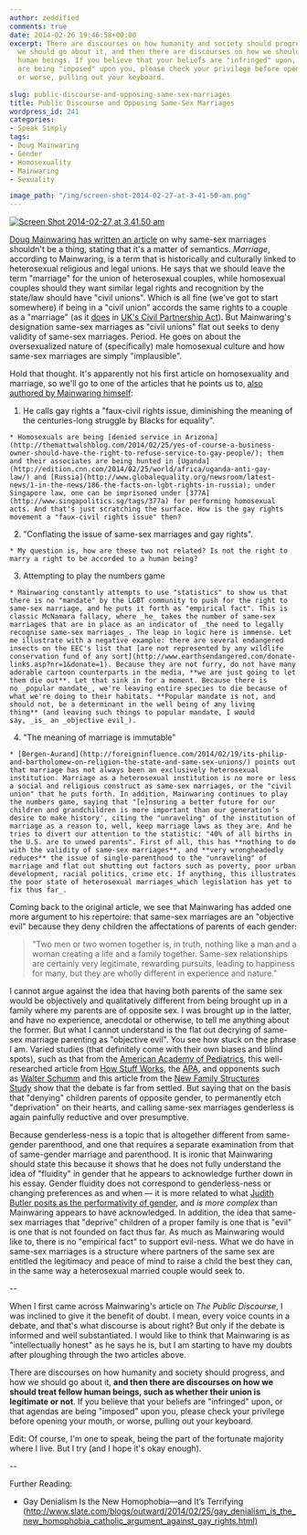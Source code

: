```yaml
---
author: zeddified
comments: true
date: 2014-02-26 19:46:58+00:00
excerpt: There are discourses on how humanity and society should progress, and how
  we should go about it, and then there are discourses on how we should treat fellow
  human beings. If you believe that your beliefs are "infringed" upon, or that agendas
  are being "imposed" upon you, please check your privilege before opening your mouth,
  or worse, pulling out your keyboard.
 
slug: public-discourse-and-opposing-same-sex-marriages
title: Public Discourse and Opposing Same-Sex Marriages
wordpress_id: 241
categories:
- Speak Simply
tags:
- Doug Mainwaring
- Gender
- Homosexuality
- Mainwaring
- Sexuality

image_path: "/img/screen-shot-2014-02-27-at-3-41-50-am.png"
---
```


[![Screen Shot 2014-02-27 at 3.41.50 am](/img/screen-shot-2014-02-27-at-3-41-50-am.png)](http://www.thepublicdiscourse.com/2013/03/9432/)

[Doug Mainwaring has written an article](http://www.thepublicdiscourse.com/2013/03/9432/) on why same-sex marriages shouldn't be a thing, stating that it's a matter of semantics. _Marriage_, according to Mainwaring, is a term that is historically and culturally linked to heterosexual religious and legal unions. He says that we should leave the term "marriage" for the union of heterosexual couples, while homosexual couples should they want similar legal rights and recognition by the state/law should have "civil unions". Which is all fine (we've got to start somewhere) if being in a "civil union" accords the same rights to a couple as a "marriage" (as it [does](http://en.wikipedia.org/wiki/Civil_Partnership_Act_2004#Schedule_20) in [UK's Civil Partnership Act](http://www.publications.parliament.uk/pa/cm200304/cmbills/168/2004168.htm)). But Mainwaring's designation same-sex marriages as "civil unions" flat out seeks to deny validity of same-sex marriages. Period. He goes on about the oversexualized nature of (specifically) male homosexual culture and how same-sex marriages are simply "implausible".

Hold that thought. It's apparently not his first article on homosexuality and marriage, so we'll go to one of the articles that he points us to, [also authored by Mainwaring himself](http://potomacteapartyreport.wordpress.com/2012/02/22/the-myth-of-the-same-sex-marriage-mandate/):



	
  1. He calls gay rights a "faux-civil rights issue, diminishing the meaning of the centuries-long struggle by Blacks for equality".

	
    * Homosexuals are being [denied service in Arizona](http://themattwalshblog.com/2014/02/25/yes-of-course-a-business-owner-should-have-the-right-to-refuse-service-to-gay-people/); them and their associates are being hunted in [Uganda](http://edition.cnn.com/2014/02/25/world/africa/uganda-anti-gay-law/) and [Russia](http://www.globalequality.org/newsroom/latest-news/1-in-the-news/186-the-facts-on-lgbt-rights-in-russia); under Singapore law, one can be imprisoned under [377A](http://www.singapolitics.sg/tags/377a) for performing homosexual acts. And that's just scratching the surface. How is the gay rights movement a "faux-civil rights issue" then?




	
  2. "Conflating the issue of same-sex marriages and gay rights".

	
    * My question is, how are these two not related? Is not the right to marry a right to be accorded to a human being?




	
  3. Attempting to play the numbers game

	
    * Mainwaring constantly attempts to use "statistics" to show us that there is no "mandate" by the LGBT community to push for the right to same-sex marriage, and he puts it forth as "empirical fact". This is classic McNamara fallacy, where _he_ takes the number of same-sex marriages that are in place as an indicator of _the need to legally recognise same-sex marriages_. The leap in logic here is immense. Let me illustrate with a negative example: there are several endangered insects on the EEC's list that [are not represented by any wildlife conservation fund of any sort](http://www.earthsendangered.com/donate-links.asp?nr=1&donate=1). Because they are not furry, do not have many adorable cartoon counterparts in the media, **we are just going to let them die out**. Let that sink in for a moment. Because there is no _popular mandate_, we're leaving entire species to die because of what we're doing to their habitats. **Popular mandate is not, and should not, be a determinant in the well being of any living thing** (and leaving such things to popular mandate, I would say, _is_ an _objective evil_).




	
  4. "The meaning of marriage is immutable"

	
    * [Bergen-Aurand](http://foreigninfluence.com/2014/02/19/its-philip-and-bartholomew-on-religion-the-state-and-same-sex-unions/) points out that marriage has not always been an exclusively heterosexual institution. Marriage as a heterosexual institution is no more or less a social and religious construct as same-sex marriages, or the "civil union" that he puts forth. In addition, Mainwaring continues to play the numbers game, saying that "[e]nsuring a better future for our children and grandchildren is more important than our generation’s desire to make history', citing the "unraveling" of the institution of marriage as a reason to, well, keep marriage laws as they are. And he tries to divert our attention to the statistic: "40% of all births in the U.S. are to unwed parents". First of all, this has **nothing to do with the validity of same-sex marriages**, and **very wrongheadedly reduces** the issue of single-parenthood to the "unraveling" of marriage and flat out shutting out factors such as poverty, poor urban development, racial politics, crime etc. If anything, this illustrates the poor state of heterosexual marriages_which legislation has yet to fix thus far_.





Coming back to the original article, we see that Mainwaring has added one more argument to his repertoire: that same-sex marriages are an "objective evil" because they deny children the affectations of parents of each gender:


<blockquote>"Two men or two women together is, in truth, nothing like a man and a woman creating a life and a family together. Same-sex relationships are certainly very legitimate, rewarding pursuits, leading to happiness for many, but they are wholly different in experience and nature."</blockquote>


I cannot argue against the idea that having both parents of the same sex would be objectively and qualitatively different from being brought up in a family where my parents are of opposite sex. I was brought up in the latter, and have no experience, anecdotal or otherwise, to tell me anything about the former. But what I cannot understand is the flat out decrying of same-sex marriage parenting as "objective evil". You see how stuck on the phrase I am. Varied studies (that definitely come with their own biases and blind spots), such as that from the [American Academy of Pediatrics](http://www.bu.edu/today/2013/gay-parents-as-good-as-straight-ones/), this well-researched article from [How Stuff Works](http://people.howstuffworks.com/5-gay-parenting-myths.htm#page=0), the [APA](http://futureofchildren.org/publications/journals/article/index.xml?journalid=37&articleid=108&sectionid=701&submit), and opponents such as [Walter Schumm](http://www.aolnews.com/2010/10/17/study-gay-parents-more-likely-to-have-gay-kids/) and this article from the [New Family Structures Study](http://www.sciencedirect.com/science/article/pii/S0049089X12000610) show that the debate is far from settled. But saying that on the basis that "denying" children parents of opposite gender, to permanently etch "deprivation" on their hearts, and calling same-sex marriages genderless is again painfully reductive and over presumptive.

Because genderless-ness is a topic that is altogether different from same-gender parenthood, and one that requires a separate examination from that of same-gender marriage and parenthood. It is ironic that Mainwaring should state this because it shows that he does not fully understand the idea of "fluidity" in gender that he appears to acknowledge further down in his essay. Gender fluidity does not correspond to genderless-ness or changing preferences as and when — it is more related to what [Judith Butler posits as the performativity of gender](http://www.youtube.com/watch?v=Bo7o2LYATDc), and _is more complex_ than Mainwaring appears to have acknowledged. In addition, the idea that same-sex marriages that "deprive" children of a proper family is one that is "evil" is one that is not founded on fact thus far. As much as Mainwaring would like to, there is no "empirical fact" to support evil-ness. What we do have in same-sex marriages is a structure where partners of the same sex are entitled the legitimacy and peace of mind to raise a child the best they can, in the same way a heterosexual married couple would seek to.

--

When I first came across Mainwaring's article on _The Public Discourse_, I was inclined to give it the benefit of doubt. I mean, every voice counts in a debate, and that's what discourse is about right? But only if the debate is informed and well substantiated. I would like to think that Mainwaring is as "intellectually honest" as he says he is, but I am starting to have my doubts after ploughing through the two articles above.

There are discourses on how humanity and society should progress, and how we should go about it, **and then there are discourses on how we should treat fellow human beings, such as whether their union is legitimate or not**. If you believe that your beliefs are "infringed" upon, or that agendas are being "imposed" upon you, please check your privilege before opening your mouth, or worse, pulling out your keyboard.

Edit: Of course, I'm one to speak, being the part of the fortunate majority where I live. But I try (and I hope it's okay enough).

--

Further Reading:



	
  * Gay Denialism Is the New Homophobia—and It’s Terrifying ([http://www.slate.com/blogs/outward/2014/02/25/gay_denialism_is_the_new_homophobia_catholic_argument_against_gay_rights.html)](http://www.slate.com/blogs/outward/2014/02/25/gay_denialism_is_the_new_homophobia_catholic_argument_against_gay_rights.html)


